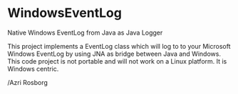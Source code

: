 # WindowsEventLog
Native Windows EventLog from Java as Java Logger

This project implements a EventLog class which will log to 
to your Microsoft Windows EventLog by using JNA as bridge
between Java and Windows. This code project is not portable
and will not work on a Linux platform. It is Windows centric.

/Azri Rosborg
